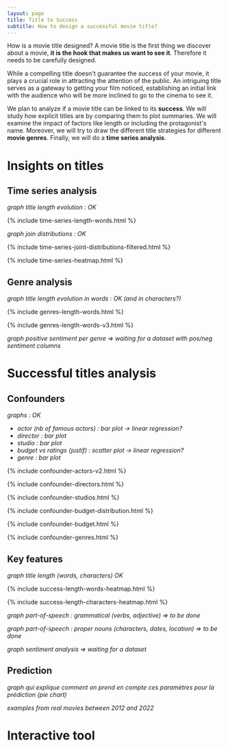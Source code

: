 ```yaml
---
layout: page
title: Title to Success
subtitle: How to design a successful movie title?
---
```


How is a movie title designed? A movie title is the first thing we discover about a movie, **it is the hook that makes us want to see it**. Therefore it needs to be carefully designed.

While a compelling title doesn't guarantee the success of your movie, it plays a crucial role in attracting the attention of the public. An intriguing title serves as a gateway to getting your film noticed, establishing an initial link with the audience who will be more inclined to go to the cinema to see it.

We plan to analyze if a movie title can be linked to its **success**. We will study how explicit titles are by comparing them to plot summaries. We will examine the impact of factors like length or including the protagonist's name. Moreover, we will try to draw the different title strategies for different **movie genres**. Finally, we will do a **time series analysis**.

# Insights on titles

## Time series analysis

*graph title length evolution : OK*

{% include time-series-length-words.html %}

*graph join distributions : OK*

{% include time-series-joint-distributions-filtered.html %}

{% include time-series-heatmap.html %}

## Genre analysis

*graph title length evolution in words : OK (and in characters?)*

{% include genres-length-words.html %}

{% include genres-length-words-v3.html %}

*graph positive sentiment per genre => waiting for a dataset with pos/neg sentiment columns*
 
# Successful titles analysis

## Confounders

*graphs : OK*
- *actor (nb of famous actors) : bar plot -> linear regression?*
- *director : bar plot*
- *studio  : bar plot*
- *budget vs ratings (justif) : scatter plot -> linear regression?*
- *genre : bar plot*

{% include confounder-actors-v2.html %}

{% include confounder-directors.html %}

{% include confounder-studios.html %}

{% include confounder-budget-distribution.html %}

{% include confounder-budget.html %}

{% include confounder-genres.html %}

## Key features

*graph title length (words, characters) OK*

{% include success-length-words-heatmap.html %}

{% include success-length-characters-heatmap.html %}

*graph part-of-speech : grammatical (verbs, adjective) => to be done*

*graph part-of-speech : proper nouns (characters, dates, location) => to be done*

*graph sentiment analysis => waiting for a dataset*

## Prediction

*graph qui explique comment on prend en compte ces paramètres pour la prédiction (pie chart)*

*examples from real movies between 2012 and 2022*

# Interactive tool
